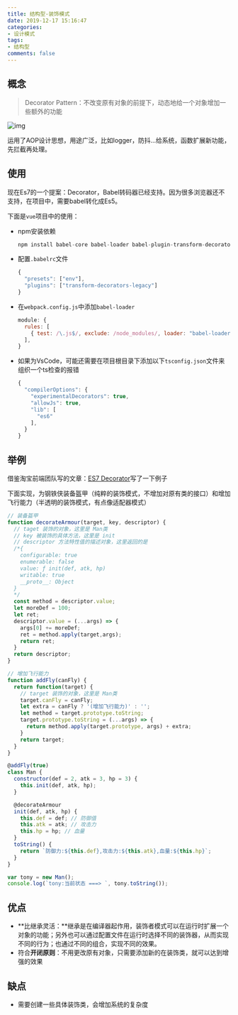 ```yaml
---
title: 结构型-装饰模式
date: 2019-12-17 15:16:47
categories:
- 设计模式
tags:
- 结构型
comments: false
---
```




## 概念

> Decorator Pattern：不改变原有对象的前提下，动态地给一个对象增加一些额外的功能

![img](https://raw.githubusercontent.com/xietao3/Study-Plan/master/DesignPatterns/src/%E8%A3%85%E9%A5%B0.jpg)

运用了AOP设计思想，用途广泛，比如logger，防抖...给系统，函数扩展新功能，先拦截再处理。



## 使用

现在Es7的一个提案：Decorator，Babel转码器已经支持。因为很多浏览器还不支持，在项目中，需要babel转化成Es5。

下面是`vue`项目中的使用：

- npm安装依赖

  ```js
  npm install babel-core babel-loader babel-plugin-transform-decorators babel-plugin-transform-decorators-legacy babel-preset-env
  ```

- 配置`.babelrc`文件

  ```js
  {
    "presets": ["env"],
    "plugins": ["transform-decorators-legacy"]
  }
  ```

- 在`webpack.config.js`中添加`babel-loader`

  ```js
  module: {
    rules: [
      { test: /\.js$/, exclude: /node_modules/, loader: "babel-loader" }
    ],
  }
  ```

- 如果为VsCode，可能还需要在项目根目录下添加以下`tsconfig.json`文件来组织一个ts检查的报错

  ```js
  {
    "compilerOptions": {
      "experimentalDecorators": true,
      "allowJs": true,
      "lib": [
        "es6"
      ],
    }
  }
  ```

  

## 举例

借鉴淘宝前端团队写的文章：[ES7 Decorator](https://segmentfault.com/p/1210000009968000/read)写了一下例子

下面实现，为钢铁侠装备盔甲（纯粹的装饰模式，不增加对原有类的接口）和增加飞行能力（半透明的装饰模式，有点像适配器模式）

```js
// 装备盔甲
function decorateArmour(target, key, descriptor) {
  // taget 装饰的对象，这里是 Man类
  // key 被装饰的具体方法，这里是 init
  // descriptor 方法特性值的描述对象，这里返回的是
  /*{
    configurable: true
    enumerable: false
    value: ƒ init(def, atk, hp)
    writable: true
    __proto__: Object
  }
  */
  const method = descriptor.value;
  let moreDef = 100;
  let ret;
  descriptor.value = (...args) => {
    args[0] += moreDef;
    ret = method.apply(target,args);
    return ret;
  }
  return descriptor;
}

// 增加飞行能力
function addFly(canFly) {
  return function(target) {
    // target 装饰的对象，这里是 Man类
    target.canFly = canFly;
    let extra = canFly ? '(增加飞行能力)' : '';
    let method = target.prototype.toString;
    target.prototype.toString = (...args) => {
      return method.apply(target.prototype, args) + extra;
    }
    return target;
  }
}

@addFly(true)
class Man {
  constructor(def = 2, atk = 3, hp = 3) {
    this.init(def, atk, hp);
  }

  @decorateArmour
  init(def, atk, hp) {
    this.def = def; // 防御值
    this.atk = atk; // 攻击力
    this.hp = hp; // 血量
  }
  toString() {
    return `防御力:${this.def},攻击力:${this.atk},血量:${this.hp}`;
  }
}

var tony = new Man();
console.log(`tony:当前状态 ===> `, tony.toString());
```



## 优点

- **比继承灵活：**继承是在编译器起作用，装饰者模式可以在运行时扩展一个对象的功能；另外也可以通过配置文件在运行时选择不同的装饰器，从而实现不同的行为；也通过不同的组合，实现不同的效果。
- 符合**开闭原则**：不用更改原有对象，只需要添加新的在装饰类，就可以达到增强的效果



## 缺点

- 需要创建一些具体装饰类，会增加系统的复杂度

